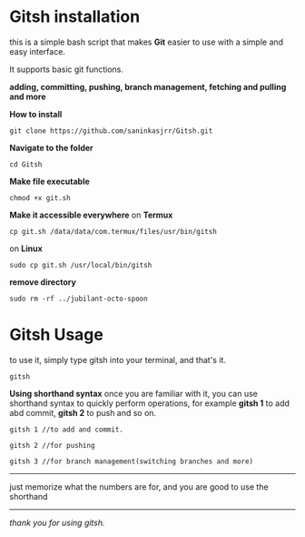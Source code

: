 # Gitsh installation 

this is a simple bash script that makes  **Git** easier to use with a simple and easy interface.

 It supports basic git functions.
 
**adding,
committing,
pushing,
branch management,
fetching and pulling and more**

**How to install**
```
git clone https://github.com/saninkasjrr/Gitsh.git
```

**Navigate to the folder**                   
```
cd Gitsh
```


**Make file executable**
```
chmod +x git.sh
```

**Make it accessible everywhere**
on **Termux**
```
cp git.sh /data/data/com.termux/files/usr/bin/gitsh
```

on **Linux**
```
sudo cp git.sh /usr/local/bin/gitsh
```

**remove directory**
```
sudo rm -rf ../jubilant-octo-spoon
```
# Gitsh Usage 

to use it, simply type gitsh into your terminal, and that's it.
```
gitsh
```

**Using shorthand syntax**
once you are familiar with it, you can use shorthand syntax to quickly perform operations, for example **gitsh 1** to add abd commit, **gitsh 2** to push and so on.

```
gitsh 1 //to add and commit.
```

```
gitsh 2 //for pushing
```

```
gitsh 3 //for branch management(switching branches and more)
```

****
just memorize what the numbers are for, and you are good to use the shorthand
****

*thank you for using gitsh.*
